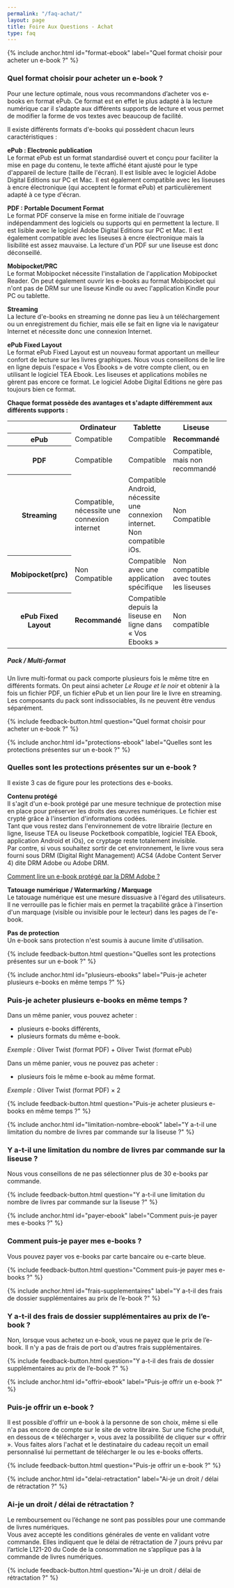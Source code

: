 ```yaml
---
permalink: "/faq-achat/"
layout: page
title: Foire Aux Questions - Achat
type: faq
---
```


{% include anchor.html id="format-ebook" label="Quel format choisir pour acheter un e-book ?" %}

### Quel format choisir pour acheter un e-book ?

<div class="protip"><p>Pour une lecture optimale, nous vous recommandons d’acheter vos e-books en format ePub. Ce format est en effet le plus adapté à la lecture numérique car il s’adapte aux différents supports de lecture et vous permet de modifier la forme de vos textes avec beaucoup de facilité.</p></div>

Il existe différents formats d'e-books qui possèdent chacun leurs caractéristiques :

**ePub : Electronic publication**  
Le format ePub est un format standardisé ouvert et conçu pour faciliter la mise en page du contenu, le texte affiché étant ajusté pour le type d'appareil de lecture (taille de l'écran). Il est lisible avec le logiciel Adobe Digital Editions sur PC et Mac. Il est également compatible avec les liseuses à encre électronique (qui acceptent le format ePub) et particulièrement adapté à ce type d'écran.

**PDF : Portable Document Format**  
Le format PDF conserve la mise en forme initiale de l'ouvrage indépendamment des logiciels ou supports qui en permettent la lecture. Il est lisible avec le logiciel Adobe Digital Editions sur PC et Mac.
Il est également compatible avec les liseuses à encre électronique mais la lisibilité est assez mauvaise. La lecture d'un PDF sur une liseuse est donc déconseillé.

**Mobipocket/PRC**  
Le format Mobipocket nécessite l'installation de l'application Mobipocket Reader. On peut également ouvrir les e-books au format Mobipocket qui n'ont pas de DRM sur une liseuse Kindle ou avec l'application Kindle pour PC ou tablette.

**Streaming**  
La lecture d'e-books en streaming ne donne pas lieu à un téléchargement ou un enregistrement du fichier, mais elle se fait en ligne via le navigateur Internet et nécessite donc une connexion Internet.

**ePub Fixed Layout**  
Le format ePub Fixed Layout est un nouveau format apportant un meilleur confort de lecture sur les livres graphiques. Nous vous conseillons de le lire en ligne depuis l'espace « Vos Ebooks » de votre compte client, ou en utilisant le logiciel TEA Ebook. Les liseuses et applications mobiles ne gèrent pas encore ce format. Le logiciel Adobe Digital Editions ne gère pas toujours bien ce format.

**Chaque format possède des avantages et s'adapte différemment aux différents supports :**

<table class="table table-bordered">
    <tr>
        <th></th>
        <th>Ordinateur</th>
        <th>Tablette</th>
        <th>Liseuse</th>
        <th>Smartphone</th>
    </tr>
    <tr>
        <th>ePub</th>
        <td class="success">Compatible</td>
        <td class="success">Compatible</td>
        <td class="success"><strong>Recommandé</strong></td>
        <td class="success">Compatible</td>
    </tr>
    <tr>
        <th>PDF</th>
        <td class="success">Compatible</td>
        <td class="success">Compatible</td>
        <td class="warning">Compatible, mais non recommandé</td>
        <td class="success">Compatible</td>
    </tr>
    <tr>
        <th>Streaming</th>
        <td class="warning">Compatible, nécessite une connexion internet</td>
        <td class="warning">
            Compatible Android, nécessite une connexion internet.<br />
            Non compatible iOs.
        </td>
        <td class="danger">Non Compatible</td>
        <td class="warning">
            Compatible Android, nécessite une connexion internet.<br />
            Non compatible iOs.
        </td>
    </tr>
    <tr>
        <th>Mobipocket(prc)</th>
        <td class="danger">Non Compatible</td>
        <td class="warning">Compatible avec une application spécifique</td>
        <td class="warning">Non compatible avec toutes les liseuses</td>
        <td class="warning">Compatible avec une application spécifique</td>
    </tr>
    <tr>
        <th>ePub Fixed Layout</th>
        <td class="success" ><strong>Recommandé</strong></td>
        <td class="warning">Compatible depuis la liseuse en ligne dans « Vos Ebooks »</td>
        <td class="danger">Non compatible</td>
        <td class="warning">Compatible depuis la liseuse en ligne dans « Vos Ebooks »</td>
    </tr>
</table>

<div class="warningtip">
    <h5>Pack / Multi-format</h5>
    <p>Un livre multi-format ou pack comporte plusieurs fois le même titre en différents formats. On peut ainsi acheter <em>Le Rouge et le noir</em> et obtenir à la fois un fichier PDF, un fichier ePub et un lien pour lire le livre en streaming. Les composants du pack sont indissociables, ils ne peuvent être vendus séparément.</p>
</div>

{% include feedback-button.html question="Quel format choisir pour acheter un e-book ?" %}



{% include anchor.html id="protections-ebook" label="Quelles sont les protections présentes sur un e-book ?" %}

### Quelles sont les protections présentes sur un e-book ?

Il existe 3 cas de figure pour les protections des e-books.

**Contenu protégé**  
Il s'agit d'un e-book protégé par une mesure technique de protection mise en place pour préserver les droits des œuvres numériques. Le fichier est crypté grâce à l'insertion d'informations codées.  
Tant que vous restez dans l'environnement de votre librairie (lecture en ligne, liseuse TEA ou liseuse Pocketbook compatible, logiciel TEA Ebook, application Android et iOs), ce cryptage reste totalement invisible.  
Par contre, si vous souhaitez sortir de cet environnement, le livre vous sera fourni sous DRM (Digital Right Management) ACS4 (Adobe Content Server 4) dite DRM Adobe ou Adobe DRM.

[Comment lire un e-book protégé par la DRM Adobe ?](http://aide.tea-ebook.com/ade/)

**Tatouage numérique / Watermarking / Marquage**  
Le tatouage numérique est une mesure dissuasive à l'égard des utilisateurs. Il ne verrouille pas le fichier mais en permet la traçabilité grâce à l'insertion d'un marquage (visible ou invisible pour le lecteur) dans les pages de l'e-book.

**Pas de protection**  
Un e-book sans protection n'est soumis à aucune limite d'utilisation.

{% include feedback-button.html question="Quelles sont les protections présentes sur un e-book ?" %}




{% include anchor.html id="plusieurs-ebooks" label="Puis-je acheter plusieurs e-books en même temps ?" %}

### Puis-je acheter plusieurs e-books en même temps ?

Dans un même panier, vous pouvez acheter :

- plusieurs e-books différents, 
- plusieurs formats du même e-book.

*Exemple :* Oliver Twist (format PDF) + Oliver Twist (format ePub)

Dans un même panier, vous ne pouvez pas acheter :

- plusieurs fois le même e-book au même format. 

*Exemple :* Oliver Twist (format PDF) × 2

{% include feedback-button.html question="Puis-je acheter plusieurs e-books en même temps ?" %}





{% include anchor.html id="limitation-nombre-ebook" label="Y a-t-il une limitation du nombre de livres par commande sur la liseuse ?" %}

### Y a-t-il une limitation du nombre de livres par commande sur la liseuse ?

Nous vous conseillons de ne pas sélectionner plus de 30 e-books par commande.

{% include feedback-button.html question="Y a-t-il une limitation du nombre de livres par commande sur la liseuse ?" %}




{% include anchor.html id="payer-ebook" label="Comment puis-je payer mes e-books ?" %}

### Comment puis-je payer mes e-books ?

Vous pouvez payer vos e-books par carte bancaire ou e-carte bleue.

{% include feedback-button.html question="Comment puis-je payer mes e-books ?" %}




{% include anchor.html id="frais-supplementaires" label="Y a-t-il des frais de dossier supplémentaires au prix de l’e-book ?" %}

### Y a-t-il des frais de dossier supplémentaires au prix de l’e-book ?

Non, lorsque vous achetez un e-book, vous ne payez que le prix de l’e-book. Il n'y a pas de frais de port ou d'autres frais supplémentaires.

{% include feedback-button.html question="Y a-t-il des frais de dossier supplémentaires au prix de l’e-book ?" %}





{% include anchor.html id="offrir-ebook" label="Puis-je offrir un e-book ?" %}

### Puis-je offrir un e-book ?

Il est possible d'offrir un e-book à la personne de son choix, même si elle n'a pas encore de compte sur le site de votre libraire. 
Sur une fiche produit, en dessous de « télécharger », vous avez la possibilité de cliquer sur « offrir ». 
Vous faites alors l'achat et le destinataire du cadeau reçoit un email personnalisé lui permettant de télécharger le ou les e-books offerts.

{% include feedback-button.html question="Puis-je offrir un e-book ?" %}




{% include anchor.html id="delai-retractation" label="Ai-je un droit / délai de rétractation ?" %}

### Ai-je un droit / délai de rétractation ?

Le remboursement ou l’échange ne sont pas possibles pour une commande de livres numériques.  
Vous avez accepté les conditions générales de vente en validant votre commande.
Elles indiquent que le délai de rétractation de 7 jours prévu par l’article L121-20 du Code de la consommation ne s’applique pas à la commande de livres numériques.

{% include feedback-button.html question="Ai-je un droit / délai de rétractation ?" %}

